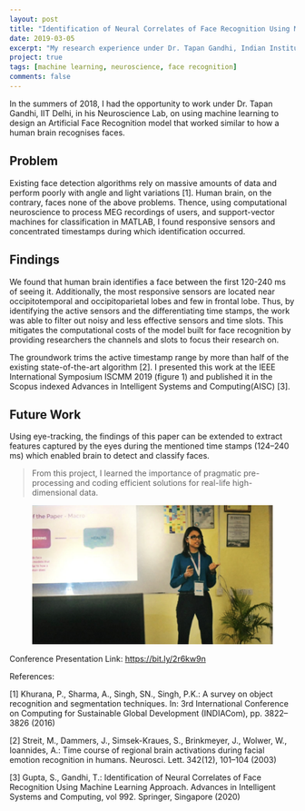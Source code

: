 ```yaml
---
layout: post
title: "Identification of Neural Correlates of Face Recognition Using Machine Learning Approach"
date: 2019-03-05
excerpt: "My research experience under Dr. Tapan Gandhi, Indian Institute of Technology (IIT), Delhi, on using computational neuroscience and machine learning to design an artificial face recognition model for patients with Autism and Prosopagnosia."
project: true
tags: [machine learning, neuroscience, face recognition]
comments: false
---
```


In the summers of 2018, I had the opportunity to work under Dr. Tapan Gandhi, IIT Delhi, in his Neuroscience Lab, on using machine learning to design an Artificial Face Recognition model that worked similar to how a human brain recognises faces. 

## Problem

Existing face detection algorithms rely on massive amounts of data and perform poorly with angle and light variations [1]. Human brain, on the contrary, faces none of the above problems. Thence, using computational neuroscience to process MEG recordings of users, and support-vector machines for classification in MATLAB, I found responsive sensors and concentrated timestamps during which identification occurred.

## Findings

We found that human brain identifies a face between the first 120-240 ms of seeing it. Additionally, the most responsive sensors are located near occipitotemporal and occipitoparietal lobes and few in frontal lobe. Thus, by identifying the active sensors and the differentiating time stamps, the work was able to filter out noisy and less effective sensors and time slots. This mitigates the computational costs of the model built for face recognition by providing researchers the channels and slots to focus their research on.

The groundwork trims the active timestamp range by more than half of the existing state-of-the-art algorithm [2]. I presented this work at the ​IEEE International Symposium ISCMM 2019 (figure 1) ​and published it in the Scopus indexed ​Advances in Intelligent Systems and Computing ​(AISC) [3]. 

## Future Work

Using eye-tracking, the findings of this paper can be extended to extract features captured by the eyes during the mentioned time stamps (124–240 ms) which enabled brain to detect and classify faces.

> From this project, I learned the importance of pragmatic pre-processing and coding efficient solutions for real-life high-dimensional data.


<figure>
	<a href="/images/research/iitd/presentation.png"><img src="/images/research/iitd/presentation.png"></a>
</figure>

Conference Presentation Link: https://bit.ly/2r6kw9n


References:

[1] Khurana, P., Sharma, A., Singh, SN., Singh, P.K.: A survey on object recognition and segmentation techniques. In: 3rd International Conference on Computing for Sustainable Global Development (INDIACom), pp. 3822–3826 (2016)

[2] Streit, M., Dammers, J., Simsek-Kraues, S., Brinkmeyer, J., Wolwer, W., Ioannides, A.: Time course of regional brain activations during facial emotion recognition in humans. Neurosci. Lett. 342(12), 101–104 (2003)

[3] Gupta, S., Gandhi, T.: Identification of Neural Correlates of Face Recognition Using Machine Learning Approach. Advances in Intelligent Systems and Computing, vol 992. Springer, Singapore (2020)


